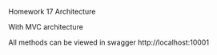 Homework 17 Architecture

With MVC architecture

All methods can be viewed in swagger http://localhost:10001